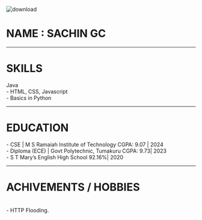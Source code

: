 
  ![download](https://github.com/user-attachments/assets/3cf64941-e3e9-43b6-8043-199ab98a5671)

 #  NAME : SACHIN GC
 ---
  <h1 style="backgroun-color:red">SKILLS</h1>
     Java<br>
    - HTML, CSS, Javascript<br>
    - Basics in Python <br>
<hr>
  <h1>EDUCATION</h1>
    - CSE | M S Ramaiah Institute of Technology	                                 CGPA:  9.07 | 2024 <br>
    - Diploma (ECE) | Govt Polytechnic, Tumakuru                                  CGPA:  9.73| 2023 <br>
    - S T Mary’s English High School                                               92.16%| 2020    <br>
<hr>

  <h1>ACHIVEMENTS / HOBBIES</h1><br>
    - HTTP Flooding.
